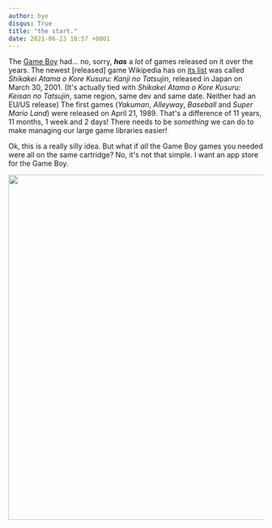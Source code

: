 ```yaml
---
author: bye
disqus: True
title: "the start."
date: 2021-06-23 18:57 +0001
---
```


The [Game Boy](https://en.wikipedia.org/wiki/Game_Boy) had... no, sorry, ***has*** a *lot* of games released on it over the years. The newest [released] game Wikipedia has on [its list](https://en.wikipedia.org/wiki/List_of_Game_Boy_games) was called *Shikakei Atama o Kore Kusuru: Kanji no Tatsujin*, released in Japan on March 30, 2001. (It's actually tied with *Shikakei Atama o Kore Kusuru: Keisan no Tatsujin*, same region, same dev and same date. Neither had an EU/US release) The first games (*Yakuman*, *Alleyway*, *Baseball* and *Super Mario Land*) were released on April 21, 1989. That's a difference of 11 years, 11 months, 1 week and 2 days! There needs to be *something* we can do to make managing our large game libraries easier!

Ok, this is a really silly idea. But what if *all* the Game Boy games you needed were all on the same cartridge? No, it's not that simple. I want an app store for the Game Boy.

<img src="https://upload.wikimedia.org/wikipedia/commons/thumb/f/f4/Game-Boy-FL.jpg/800px-Game-Boy-FL.jpg" class="jpg" alt="" width="560" height="681" style="">


